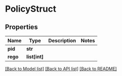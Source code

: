 # PolicyStruct

## Properties
Name | Type | Description | Notes
------------ | ------------- | ------------- | -------------
**pid** | **str** |  | 
**rego** | **list[int]** |  | 

[[Back to Model list]](../README.md#documentation-for-models) [[Back to API list]](../README.md#documentation-for-api-endpoints) [[Back to README]](../README.md)

